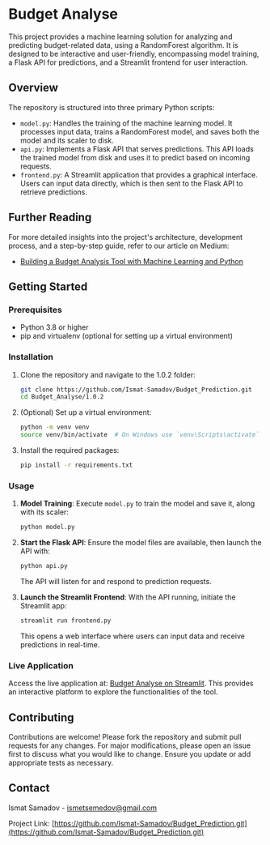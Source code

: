 # Budget Analyse

This project provides a machine learning solution for analyzing and predicting budget-related data, using a RandomForest algorithm. It is designed to be interactive and user-friendly, encompassing model training, a Flask API for predictions, and a Streamlit frontend for user interaction.

## Overview

The repository is structured into three primary Python scripts:

- `model.py`: Handles the training of the machine learning model. It processes input data, trains a RandomForest model, and saves both the model and its scaler to disk.
- `api.py`: Implements a Flask API that serves predictions. This API loads the trained model from disk and uses it to predict based on incoming requests.
- `frontend.py`: A Streamlit application that provides a graphical interface. Users can input data directly, which is then sent to the Flask API to retrieve predictions.

## Further Reading

For more detailed insights into the project's architecture, development process, and a step-by-step guide, refer to our article on Medium:
- [Building a Budget Analysis Tool with Machine Learning and Python](https://ismatsamadov.medium.com/building-a-budget-analysis-tool-with-machine-learning-and-python-77954b2ec7a9)

## Getting Started

### Prerequisites

- Python 3.8 or higher
- pip and virtualenv (optional for setting up a virtual environment)

### Installation

1. Clone the repository and navigate to the 1.0.2 folder:
   ```bash
   git clone https://github.com/Ismat-Samadov/Budget_Prediction.git
   cd Budget_Analyse/1.0.2
   ```

2. (Optional) Set up a virtual environment:
   ```bash
   python -m venv venv
   source venv/bin/activate  # On Windows use `venv\Scripts\activate`
   ```

3. Install the required packages:
   ```bash
   pip install -r requirements.txt
   ```

### Usage

1. **Model Training**:
   Execute `model.py` to train the model and save it, along with its scaler:
   ```bash
   python model.py
   ```

2. **Start the Flask API**:
   Ensure the model files are available, then launch the API with:
   ```bash
   python api.py
   ```
   The API will listen for and respond to prediction requests.

3. **Launch the Streamlit Frontend**:
   With the API running, initiate the Streamlit app:
   ```bash
   streamlit run frontend.py
   ```
   This opens a web interface where users can input data and receive predictions in real-time.

### Live Application

Access the live application at: [Budget Analyse on Streamlit](https://budgett.streamlit.app/). This provides an interactive platform to explore the functionalities of the tool.

## Contributing

Contributions are welcome! Please fork the repository and submit pull requests for any changes. For major modifications, please open an issue first to discuss what you would like to change. Ensure you update or add appropriate tests as necessary.

## Contact

Ismat Samadov - [ismetsemedov@gmail.com](mailto:ismetsemedov@gmail.com)

Project Link: [https://github.com/Ismat-Samadov/Budget_Prediction.git](https://github.com/Ismat-Samadov/Budget_Prediction.git)
